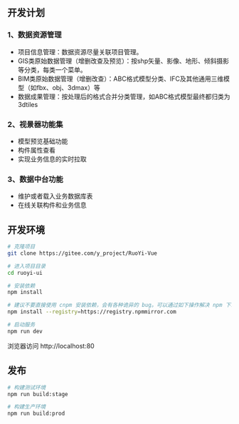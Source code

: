 ## 开发计划
### 1、数据资源管理
* 项目信息管理：数据资源尽量关联项目管理。
* GIS类原始数据管理（增删改查及预览）：按shp矢量、影像、地形、倾斜摄影等分类，每类一个菜单。
* BIM类原始数据管理（增删改查）：ABC格式模型分类、IFC及其他通用三维模型（如fbx、obj、3dmax）等
* 数据成果管理：按处理后的格式合并分类管理，如ABC格式模型最终都归类为3dtiles

### 2、视景器功能集
* 模型预览基础功能
* 构件属性查看
* 实现业务信息的实时拉取

### 3、数据中台功能
* 维护或者载入业务数据库表
* 在线关联构件和业务信息

## 开发环境

```bash
# 克隆项目
git clone https://gitee.com/y_project/RuoYi-Vue

# 进入项目目录
cd ruoyi-ui

# 安装依赖
npm install

# 建议不要直接使用 cnpm 安装依赖，会有各种诡异的 bug。可以通过如下操作解决 npm 下载速度慢的问题
npm install --registry=https://registry.npmmirror.com

# 启动服务
npm run dev
```

浏览器访问 http://localhost:80

## 发布

```bash
# 构建测试环境
npm run build:stage

# 构建生产环境
npm run build:prod
```